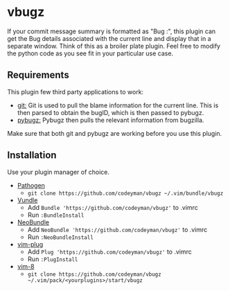 # vbugz

If your commit message summary is formatted as "Bug <BUGID>:", this plugin can
get the Bug details associated with the current line and display that in a separate
window.
Think of this as a broiler plate plugin. Feel free to modify the python code
as you see fit in your particular use case.


## Requirements

This plugin few third party applications to work:
- [git:](https://git-scm.com/)
    Git is used to pull the blame information for the current line. This is then parsed
    to obtain the bugID, which is then passed to pybugz.
- [pybugz:](https://github.com/williamh/pybugz)
    Pybugz then pulls the relevant information from bugzilla.

Make sure that both git and pybugz are working before you use this plugin.

## Installation

Use your plugin manager of choice.

- [Pathogen](https://github.com/tpope/vim-pathogen)
  - `git clone https://github.com/codeyman/vbugz ~/.vim/bundle/vbugz`
- [Vundle](https://github.com/gmarik/vundle)
  - Add `Bundle 'https://github.com/codeyman/vbugz'` to .vimrc
  - Run `:BundleInstall`
- [NeoBundle](https://github.com/Shougo/neobundle.vim)
  - Add `NeoBundle 'https://github.com/codeyman/vbugz'` to .vimrc
  - Run `:NeoBundleInstall`
- [vim-plug](https://github.com/junegunn/vim-plug)
  - Add `Plug 'https://github.com/codeyman/vbugz'` to .vimrc
  - Run `:PlugInstall`
- [vim-8](http://www.vim.org/download.php)
  - `git clone https://github.com/codeyman/vbugz ~/.vim/pack/<yourplugins>/start/vbugz`
